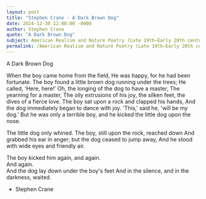 ```yaml
---
layout: post
title: "Stephen Crane - A Dark Brown Dog"
date: 2024-12-30 12:00:00 -0000
author: Stephen Crane
quote: "A Dark Brown Dog"
subject: American Realism and Nature Poetry (Late 19th–Early 20th century)
permalink: /American Realism and Nature Poetry (Late 19th–Early 20th century)/Stephen Crane/Stephen Crane - A Dark Brown Dog
---
```


A Dark Brown Dog

When the boy came home from the field,
He was happy, for he had been fortunate.
The boy found a little brown dog running under the trees;
He called, 'Here, here!'
Oh, the longing of the dog to have a master,
The yearning for a master,
The oily extrusions of his joy, the silken feet, the dives of a fierce love.
The boy sat upon a rock and clapped his hands,
And the dog immediately began to dance with joy.
'This,' said he, 'will be my dog.'
But he was only a terrible boy, and he kicked the little dog upon the nose.

The little dog only whined.
The boy, still upon the rock, reached down
And grabbed his ear in anger; but the dog ceased to jump away,
And he stood with wide eyes and friendly air.

The boy kicked him again, and again.  
And again.  
And the dog lay down under the boy's feet
And in the silence, and in the darkness, waited.

- Stephen Crane

